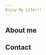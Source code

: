 ```yaml
---
Enjoy My Life!!!
---
```

<!---
---
layout: page
title: Cloud Researcher
subtitle: Artificial Intelligence Research Laboratory, ETRI
cover-img: /assets/img/itu-seokho-m4.jpg
---
-->

## About me



## Contact
<!---
```

```
-->
